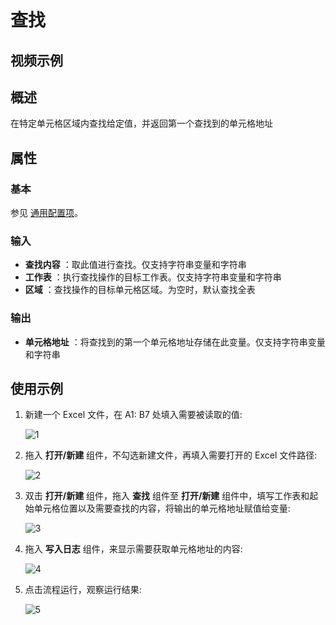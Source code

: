 # 查找

## 视频示例

## 概述

在特定单元格区域内查找给定值，并返回第一个查找到的单元格地址

## 属性

### 基本

参见 [通用配置项](../Appendix/CommonConfigurationItems.md)。

### 输入

- **查找内容** ：取此值进行查找。仅支持字符串变量和字符串
- **工作表** ：执行查找操作的目标工作表。仅支持字符串变量和字符串
- **区域** ：查找操作的目标单元格区域。为空时，默认查找全表

### 输出

- **单元格地址** ：将查找到的第一个单元格地址存储在此变量。仅支持字符串变量和字符串

## 使用示例

1. 新建一个 Excel 文件，在 A1: B7 处填入需要被读取的值:

    ![1](https://docimages.blob.core.chinacloudapi.cn/images/Activities/wps9.png)

2. 拖入 **打开/新建** 组件，不勾选新建文件，再填入需要打开的 Excel 文件路径:

    ![2](https://docimages.blob.core.chinacloudapi.cn/images/Activities/wps5.png)

3. 双击 **打开/新建** 组件，拖入 **查找** 组件至 **打开/新建** 组件中，填写工作表和起始单元格位置以及需要查找的内容，将输出的单元格地址赋值给变量:

    ![3](https://docimages.blob.core.chinacloudapi.cn/images/Activities/wps17.png)

4. 拖入 **写入日志** 组件，来显示需要获取单元格地址的内容:

    ![4](https://docimages.blob.core.chinacloudapi.cn/images/Activities/wps18.png)

5. 点击流程运行，观察运行结果:

    ![5](https://docimages.blob.core.chinacloudapi.cn/images/Activities/wps19.png)
